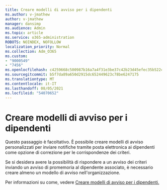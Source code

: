 ```yaml
---
title: Creare modelli di avviso per i dipendenti
ms.author: v-jmathew
author: v-jmathew
manager: dansimp
ms.audience: Admin
ms.topic: article
ms.service: o365-administration
ROBOTS: NOINDEX, NOFOLLOW
localization_priority: Normal
ms.collection: Adm_O365
ms.custom:
- "9000549"
- "7456"
ms.openlocfilehash: c4259668c500987b16a7a4f31e3be37c42b23d45efec35b522c95213680299f3
ms.sourcegitcommit: b5f7da89a650d2915dc652449623c78be6247175
ms.translationtype: MT
ms.contentlocale: it-IT
ms.lasthandoff: 08/05/2021
ms.locfileid: "54070652"
---
```

# <a name="create-employee-notice-templates"></a>Creare modelli di avviso per i dipendenti

Questo passaggio è facoltativo. È possibile creare modelli di avviso personalizzati per inviare notifiche tramite posta elettronica ai dipendenti come opzione di correzione per le corrispondenze dei criteri.

Se si desidera avere la possibilità di rispondere a un avviso dei criteri inviando un avviso di promemoria al dipendente associato, è necessario creare almeno un modello di avviso nell'organizzazione.

Per informazioni su come, vedere [Creare modelli di avviso per i dipendenti.](https://go.microsoft.com/fwlink/?linkid=2129080)
